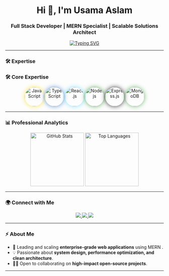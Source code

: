 <!-- Professional GitHub Profile README for Usama Aslam -->

<h1 align="center">Hi 👋, I'm Usama Aslam</h1>
<h3 align="center"> Full Stack Developer | MERN Specialist | Scalable Solutions Architect</h3>

<p align="center">
  <a href="https://github.com/usama940">
    <img src="https://readme-typing-svg.herokuapp.com?font=Fira+Code&weight=600&size=22&duration=3000&pause=1000&color=2E8B57&center=true&vCenter=true&width=600&lines=Senior+Full+Stack+Developer;MERN+Stack+Expert;Cloud-Native+Solutions;Mentor+%7C+Open+Source+Contributor" alt="Typing SVG" />
  </a>
</p>

---

### 🛠  Expertise  

### 🛠 Core Expertise  

<p align="center">
  <img src="https://cdn.jsdelivr.net/gh/devicons/devicon/icons/javascript/javascript-original.svg" width="60" style="border-radius:50%; box-shadow:0 0 15px rgba(247,223,30,0.8);" title="JavaScript"/>
  <img src="https://cdn.jsdelivr.net/gh/devicons/devicon/icons/typescript/typescript-original.svg" width="60" style="border-radius:50%; box-shadow:0 0 15px rgba(49,120,198,0.8);" title="TypeScript"/>
  <img src="https://cdn.jsdelivr.net/gh/devicons/devicon/icons/react/react-original.svg" width="60" style="border-radius:50%; box-shadow:0 0 15px rgba(97,218,251,0.8);" title="React.js"/>
  <img src="https://cdn.jsdelivr.net/gh/devicons/devicon/icons/nodejs/nodejs-original.svg" width="60" style="border-radius:50%; box-shadow:0 0 15px rgba(51,153,51,0.8);" title="Node.js"/>
  <img src="https://cdn.jsdelivr.net/gh/devicons/devicon/icons/express/express-original.svg" width="60" style="border-radius:50%; box-shadow:0 0 15px rgba(0,0,0,0.8);" title="Express.js"/>
  <img src="https://cdn.jsdelivr.net/gh/devicons/devicon/icons/mongodb/mongodb-original.svg" width="60" style="border-radius:50%; box-shadow:0 0 15px rgba(71,162,72,0.8);" title="MongoDB"/>
</p>


---

### 📊 Professional Analytics  

<p align="center">
  <picture>
    <source 
      srcset="https://github-readme-stats.vercel.app/api?username=usama940&show_icons=true&theme=tokyonight&count_private=true&hide_border=true" 
      media="(prefers-color-scheme: dark)" />
    <source 
      srcset="https://github-readme-stats.vercel.app/api?username=usama940&show_icons=true&theme=default&count_private=true&hide_border=true" 
      media="(prefers-color-scheme: light)" />
    <img height="170" alt="GitHub Stats" src="https://github-readme-stats.vercel.app/api?username=usama940&show_icons=true&theme=default&count_private=true&hide_border=true" />
  </picture>

  <picture>
    <source 
      srcset="https://github-readme-stats.vercel.app/api/top-langs/?username=usama940&layout=compact&theme=tokyonight&hide_border=true" 
      media="(prefers-color-scheme: dark)" />
    <source 
      srcset="https://github-readme-stats.vercel.app/api/top-langs/?username=usama940&layout=compact&theme=default&hide_border=true" 
      media="(prefers-color-scheme: light)" />
    <img height="170" alt="Top Languages" src="https://github-readme-stats.vercel.app/api/top-langs/?username=usama940&layout=compact&theme=default&hide_border=true" />
  </picture>
</p>

---

### 🌍 Connect with Me  

<p align="center">
  <a href="https://www.linkedin.com/in/usamaaslam-pakistan/" target="_blank">
    <img src="https://img.shields.io/badge/LinkedIn-0A66C2?style=for-the-badge&logo=linkedin&logoColor=white"/>
  </a>
  <a href="mailto:usama24.2r@gmail.com">
    <img src="https://img.shields.io/badge/Email-D14836?style=for-the-badge&logo=gmail&logoColor=white"/>
  </a>
  <a href="https://github.com/usama940">
    <img src="https://img.shields.io/badge/GitHub-171515?style=for-the-badge&logo=github&logoColor=white"/>
  </a>
</p>

---

### ⚡ About Me  

- 🔭 Leading and scaling **enterprise-grade web applications** using MERN .  
- 💡 Passionate about **system design, performance optimization, and clean architecture**.  
- 🧑‍💻 Open to collaborating on **high-impact open-source projects**.  
 

---
